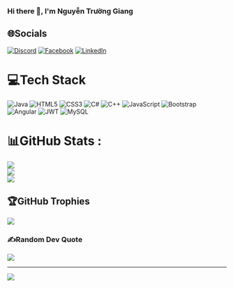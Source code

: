 ### Hi there 👋, I'm Nguyễn Trường Giang


## 🌐Socials
[![Discord](https://img.shields.io/badge/Discord-%237289DA.svg?logo=discord&logoColor=white)](htttps://discord.gg/.owenjj) [![Facebook](https://img.shields.io/badge/Facebook-%231877F2.svg?logo=Facebook&logoColor=white)](https://facebook.com/https://www.facebook.com/gi1911) [![LinkedIn](https://img.shields.io/badge/LinkedIn-%230077B5.svg?logo=linkedin&logoColor=white)]([https://linkedin.com/in/https://www.linkedin.com/in/nguy%E1%BB%85n-tr%C6%B0%E1%BB%9Dng-giang-a905712a7/](https://www.linkedin.com/in/owenjj/)) 

# 💻Tech Stack
![Java](https://img.shields.io/badge/java-%23ED8B00.svg?style=for-the-badge&logo=java&logoColor=white) ![HTML5](https://img.shields.io/badge/html5-%23E34F26.svg?style=for-the-badge&logo=html5&logoColor=white) ![CSS3](https://img.shields.io/badge/css3-%231572B6.svg?style=for-the-badge&logo=css3&logoColor=white) ![C#](https://img.shields.io/badge/c%23-%23239120.svg?style=for-the-badge&logo=c-sharp&logoColor=white) ![C++](https://img.shields.io/badge/c++-%2300599C.svg?style=for-the-badge&logo=c%2B%2B&logoColor=white) ![JavaScript](https://img.shields.io/badge/javascript-%23323330.svg?style=for-the-badge&logo=javascript&logoColor=%23F7DF1E) ![Bootstrap](https://img.shields.io/badge/bootstrap-%23563D7C.svg?style=for-the-badge&logo=bootstrap&logoColor=white) ![Angular](https://img.shields.io/badge/angular-%23DD0031.svg?style=for-the-badge&logo=angular&logoColor=white) ![JWT](https://img.shields.io/badge/JWT-black?style=for-the-badge&logo=JSON%20web%20tokens) ![MySQL](https://img.shields.io/badge/mysql-%2300f.svg?style=for-the-badge&logo=mysql&logoColor=white)
# 📊GitHub Stats :
![](https://github-readme-stats.vercel.app/api?username=Owen-JJ&theme=radical&hide_border=false&include_all_commits=false&count_private=false)<br/>
![](https://github-readme-streak-stats.herokuapp.com/?user=Owen-JJ&theme=radical&hide_border=false)<br/>
![](https://github-readme-stats.vercel.app/api/top-langs/?username=Owen-JJ&theme=radical&hide_border=false&include_all_commits=false&count_private=false&layout=compact)

## 🏆GitHub Trophies
![](https://github-trophies.vercel.app/?username=Owen-JJ&theme=radical&no-frame=false&no-bg=false&margin-w=4)

### ✍️Random Dev Quote
![](https://quotes-github-readme.vercel.app/api?type=horizontal&theme=radical)

---
[![](https://visitcount.itsvg.in/api?id=Owen-JJ&icon=0&color=0)](https://visitcount.itsvg.in)

